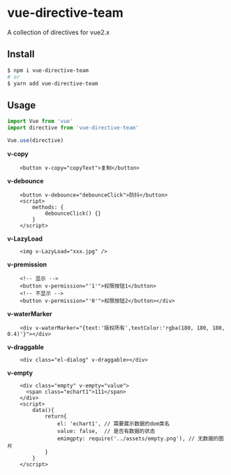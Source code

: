 # vue-directive-team

A collection of directives for vue2.x

## Install

```bash
$ npm i vue-directive-team
# or
$ yarn add vue-directive-team
```

## Usage

```javascript
import Vue from 'vue'
import directive from 'vue-directive-team'

Vue.use(directive)
```

**v-copy**
```vue
    <button v-copy="copyText">复制</button>
```

**v-debounce**

```vue
    <button v-debounce="debounceClick">防抖</button>
    <script>
        methods: {
            debounceClick() {}
        }
    </script>
```

**v-LazyLoad**

```vue
    <img v-LazyLoad="xxx.jpg" />
```

**v-premission**

```vue
    <!-- 显示 -->
    <button v-permission="'1'">权限按钮1</button>
    <!-- 不显示 -->
    <button v-permission="'0'">权限按钮2</button></div>
```

**v-waterMarker**

```vue
    <div v-waterMarker="{text:'版权所有',textColor:'rgba(180, 180, 180, 0.4)'}"></div>
```

**v-draggable**

```vue
    <div class="el-dialog" v-draggable></div>
```

**v-empty**
```vue
    <div class="empty" v-empty="value">
      <span class="echart1">111</span>
    </div>
    <script>
        data(){
            return{
                el: 'echart1', // 需要展示数据的dom类名
                value: false,  // 是否有数据的状态
                emimgpty: require('../assets/empty.png'), // 无数据的图片
            }
        }
    </script>
```